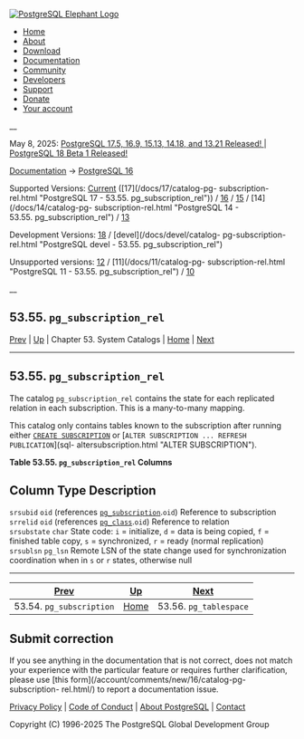[ ![PostgreSQL Elephant Logo](/media/img/about/press/elephant.png) ](/)

  * [Home](/ "Home")
  * [About](/about/ "About")
  * [Download](/download/ "Download")
  * [Documentation](/docs/ "Documentation")
  * [Community](/community/ "Community")
  * [Developers](/developer/ "Developers")
  * [Support](/support/ "Support")
  * [Donate](/about/donate/ "Donate")
  * [Your account](/account/ "Your account")

__

May 8, 2025: [ PostgreSQL 17.5, 16.9, 15.13, 14.18, and 13.21 Released! ](/about/news/postgresql-175-169-1513-1418-and-1321-released-3072/) | [ PostgreSQL 18 Beta 1 Released! ](/about/news/postgresql-18-beta-1-released-3070/)

[Documentation](/docs/ "Documentation") -> [PostgreSQL
16](/docs/16/index.html)

Supported Versions: [Current](/docs/current/catalog-pg-subscription-rel.html
"PostgreSQL 17 - 53.55. pg_subscription_rel") ([17](/docs/17/catalog-pg-
subscription-rel.html "PostgreSQL 17 - 53.55. pg_subscription_rel")) /
[16](/docs/16/catalog-pg-subscription-rel.html "PostgreSQL 16 -
53.55. pg_subscription_rel") / [15](/docs/15/catalog-pg-subscription-rel.html
"PostgreSQL 15 - 53.55. pg_subscription_rel") / [14](/docs/14/catalog-pg-
subscription-rel.html "PostgreSQL 14 - 53.55. pg_subscription_rel") /
[13](/docs/13/catalog-pg-subscription-rel.html "PostgreSQL 13 -
53.55. pg_subscription_rel")

Development Versions: [18](/docs/18/catalog-pg-subscription-rel.html
"PostgreSQL 18 - 53.55. pg_subscription_rel") / [devel](/docs/devel/catalog-
pg-subscription-rel.html "PostgreSQL devel - 53.55. pg_subscription_rel")

Unsupported versions: [12](/docs/12/catalog-pg-subscription-rel.html
"PostgreSQL 12 - 53.55. pg_subscription_rel") / [11](/docs/11/catalog-pg-
subscription-rel.html "PostgreSQL 11 - 53.55. pg_subscription_rel") /
[10](/docs/10/catalog-pg-subscription-rel.html "PostgreSQL 10 -
53.55. pg_subscription_rel")

__

53.55. `pg_subscription_rel`  
---  
[Prev](catalog-pg-subscription.html "53.54. pg_subscription")  | [Up](catalogs.html "Chapter 53. System Catalogs") | Chapter 53. System Catalogs | [Home](index.html "PostgreSQL 16.9 Documentation") |  [Next](catalog-pg-tablespace.html "53.56. pg_tablespace")  
  
* * *

## 53.55. `pg_subscription_rel` #

The catalog `pg_subscription_rel` contains the state for each replicated
relation in each subscription. This is a many-to-many mapping.

This catalog only contains tables known to the subscription after running
either [`CREATE SUBSCRIPTION`](sql-createsubscription.html "CREATE
SUBSCRIPTION") or [`ALTER SUBSCRIPTION ... REFRESH PUBLICATION`](sql-
altersubscription.html "ALTER SUBSCRIPTION").

**Table  53.55. `pg_subscription_rel` Columns**

Column Type Description  
---  
`srsubid` `oid` (references [`pg_subscription`](catalog-pg-subscription.html
"53.54. pg_subscription").`oid`) Reference to subscription  
`srrelid` `oid` (references [`pg_class`](catalog-pg-class.html
"53.11. pg_class").`oid`) Reference to relation  
`srsubstate` `char` State code: `i` = initialize, `d` = data is being copied,
`f` = finished table copy, `s` = synchronized, `r` = ready (normal
replication)  
`srsublsn` `pg_lsn` Remote LSN of the state change used for synchronization
coordination when in `s` or `r` states, otherwise null  
  
  

* * *

[Prev](catalog-pg-subscription.html "53.54. pg_subscription")  | [Up](catalogs.html "Chapter 53. System Catalogs") |  [Next](catalog-pg-tablespace.html "53.56. pg_tablespace")  
---|---|---  
53.54. `pg_subscription`  | [Home](index.html "PostgreSQL 16.9 Documentation") |  53.56. `pg_tablespace`  
  
## Submit correction

If you see anything in the documentation that is not correct, does not match
your experience with the particular feature or requires further clarification,
please use [this form](/account/comments/new/16/catalog-pg-subscription-
rel.html/) to report a documentation issue.

[Privacy Policy](/about/privacypolicy) | [Code of Conduct](/about/policies/coc/) | [About PostgreSQL](/about/) | [Contact](/about/contact/)  

Copyright (C) 1996-2025 The PostgreSQL Global Development Group

